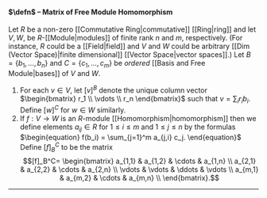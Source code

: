 #### $\defn$ – Matrix of Free Module Homomorphism
Let $R$ be a non-zero [[Commutative Ring|commutative]] [[Ring|ring]] and  let $V,W$, be $R$-[[Module|modules]] of finite rank $n$ and $m$, respectively. (For instance, $R$ could be a [[Field|field]] and $V$ and $W$ could be arbitrary [[Dim (Vector Space)|finite dimensional]] [[Vector Space|vector spaces]].) Let $B=\{b_1, \dots, b_n\}$ and $C=\{c_1, \dots, c_m\}$ be *ordered* [[Basis and Free Module|bases]] of $V$ and $W$. 
1. For each $v \in V$, let $[v]^B$ denote the unique column vector $\begin{bmatrix} r_1 \\ \vdots \\ r_n \end{bmatrix}$ such that $v = \sum_i r_i b_i$. Define $[w]^C$ for $w \in W$ similarly.
2. If $f: V \to W$ is an $R$-module [[Homomorphism|homomorphism]] then we define elements $a_{ij}\in R$ for $1\leq i\leq m$ and $1\leq j\leq n$ by the formulas $\begin{equation} f(b_i) = \sum_{j=1}^m a_{j,i} c_j. \end{equation}$
Define $[f]_B^C$ to be the matrix
$$[f]_B^C= 
\begin{bmatrix}
a_{1,1} & a_{1,2} & \cdots & a_{1,n} \\
a_{2,1} & a_{2,2} & \cdots & a_{2,n} \\
\vdots & \vdots & \ddots & \vdots \\
a_{m,1} & a_{m,2} & \cdots & a_{m,n} \\
\end{bmatrix}.$$
***